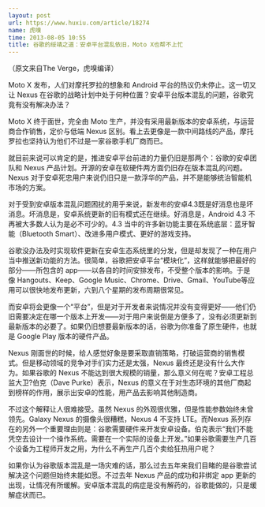 ```yaml
---
layout: post
url: https://www.huxiu.com/article/18274
name: 虎嗅
time: 2013-08-05 10:55
title: 谷歌的绥靖之道：安卓平台混乱依旧，Moto X也帮不上忙
---
```

（原文来自The Verge，虎嗅编译）

Moto X 发布，人们对摩托罗拉的想象和 Android 平台的热议仍未停止。这一切又让 Nexus 在谷歌的战略计划中处于何种位置？安卓平台版本混乱的问题，谷歌究竟有没有解决办法？

Moto X 终于面世，完全由 Moto 生产，并没有采用最新版本的安卓系统，与运营商合作销售，定价与低端 Nexus 区别。看上去更像是一款中间路线的产品，摩托罗拉也坚持认为他们不过是一家谷歌手机厂商而已。

就目前来说可以肯定的是，推进安卓平台前进的力量仍旧是那两个：谷歌的安卓团队和 Nexus 产品计划。开源的安卓在软硬件两方面仍旧存在版本混乱的问题。Nexus 对于安卓死忠用户来说仍旧只是一款浮华的产品，并不是能够统治智能机市场的方案。

对于受到安卓版本混乱问题困扰的用乎来说，新发布的安卓4.3既是好消息也是坏消息。坏消息是，安卓系统更新的旧有模式还在继续。好消息是，Android 4.3 不再被大多数人认为是必不可少的。4.3 当中的许多新功能主要在系统底层：蓝牙智能（Bluetooth Smart）、改进多用户模式、更好的游戏支持。

谷歌没办法及时实现软件更新在安卓生态系统里的分发，但是却发现了一种在用户当中推送新功能的方法。很简单，谷歌把安卓平台“模块化”，这样就能够把最好的部分——所包含的 app——以各自的时间安排发布，不受整个版本的影响。于是像 Hangouts、Keep、Google Music、Chrome、Drive、Gmail、YouTube等应用可以很快地发布更新，六到八个星期的发布周期很常见。

而安卓将会更像一个“平台”，但是对于开发者来说情况并没有变得更好——他们仍旧需要决定在哪一个版本上开发——对于用户来说倒是方便多了，没有必须更新到最新版本的必要了。如果仍旧想要最新版本的话，谷歌为你准备了原生硬件，也就是 Google Play 版本的硬件产品。

Nexus 刚面世的时候，给人感觉好象是要采取直销策略，打破运营商的销售模式。但是移动领域的竞争对手们实力还是太强，Nexus 最终还是没有什么大作为。如果谷歌的 Nexus 不能达到很大规模的销量，那么意义何在呢？安卓工程总监大卫?伯克（Dave Purke）表示，Nexus 的意义在于对生态环境的其他厂商起到榜样的作用，展示出安卓的性能，用产品去影响其他制造商。

不过这个解释让人很难接受。虽然 Nexus 的外观很优雅，但是性能参数始终未曾领先。Galaxy Nexus 的摄像头很糟糕，Nexus 4 不支持 LTE。而Nexus 系列存在的另外一个重要理由则是：谷歌需要硬件来开发安卓设备。伯克表示“我们不能凭空去设计一个操作系统。需要在一个实际的设备上开发。”如果谷歌需要生产几百个设备为工程师开发之用，为什么不再生产几百个卖给狂热用户呢？

如果你认为谷歌版本混乱是一场灾难的话，那么过去五年来我们目睹的是谷歌尝试解决这个问题但始终未能如愿。不过去年 Nexus 产品的成功和非绑定 app 更新的出现，让情况有所缓解。安卓版本混乱的病症是没有解药的，谷歌能做的，只是缓解症状而已。

